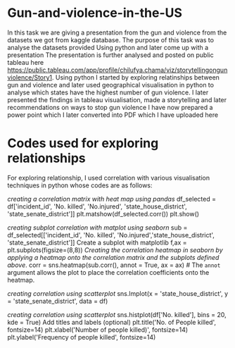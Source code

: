 # Gun-and-violence-in-the-US
In this task we are giving a presentation from the gun and violence from the datasets we got from kaggle database. The purpose of this task was to analyse the datasets provided Using python and later come up with a presentation
The presentation is further analysed and posted on public tableau here https://public.tableau.com/app/profile/chilufya.chama/viz/storytellingongunviolence/Story1.
Using python I started by exploring relatinships between gun and violence and later used geographical visualisation in python to analyse which states have the highest number of gun violence.
I later presented the findings in tableau visualisation, made a storytelling and later recommendations on ways to stop gun violence
I have now prepared a power point which I later converted into PDF which I have uploaded here

# Codes used for exploring relationships
For exploring relationship, I used correlation with various visualisation techniques in python whose codes are as follows: 

*creating a correlation matrix with heat map using pandas*
df_selected = df['incident_id', 'No. killed', 'No.injured', 'state_house_district', 'state_senate_district']]
plt.matshow(df_selected.corr())
plt.show()

*creating subplot correlation with matplot using seaborn*
sub = df_selected[['incident_id', 'No. killed', 'No.injured','state_house_district', 'state_senate_district']]
Create a subplot with matplotlib
f,ax = plt.subplots(figsize=(8,8))
*Creating the correlation heatmap in seaborn by applying a heatmap onto the correlation matrix and the subplots defined above*.
corr = sns.heatmap(sub.corr(), annot = True, ax = ax) # The `annot` argument allows the plot to 
place the correlation coefficients onto the heatmap.

*creating correlation using scatterplot*
sns.lmplot(x = 'state_house_district', y = 'state_senate_district', data = df)

*creating correlation using scatterplot*
sns.histplot(df['No. killed'], bins = 20, kde = True)
Add titles and labels (optional)
plt.title('No. of People killed', fontsize=14)
plt.xlabel('Number of people killed)', fontsize=14)
plt.ylabel('Frequency of people killed', fontsize=14)



